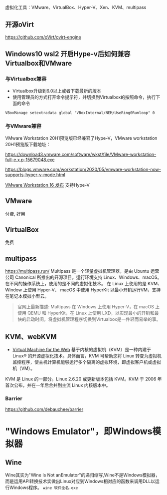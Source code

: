 
虚拟化工具：VMware、VirtualBox、Hyper-V、Xen、KVM、multipass 

## 开源oVirt
https://github.com/oVirt/ovirt-engine

## Windows10 wsl2 开启Hype-v后如何兼容Virtualbox和VMware

### 与Virtualbox兼容
- Virtualbox升级到6.0以上或者下载最新的版本
- 使用管理员的方式打开命令提示符，并切换到Virtualbox的按照命令，执行下面的命令
```
VBoxManage setextradata global "VBoxInternal/NEM/UseRing0Runloop" 0
```

### 与VMware兼容
VMware Workstation 20H1预览版已经兼容了Hype-V，VMware workstation 20H1预览版下载地址：

https://download3.vmware.com/software/wkst/file/VMware-workstation-full-e.x.p-15679048.exe

https://blogs.vmware.com/workstation/2020/05/vmware-workstation-now-supports-hyper-v-mode.html

[VMware Workstation 16 发布](https://sysin.org/article/Download-VMware-Workstation-16/) 支持Hype-V


## VMware
付费, 好用

## VirtualBox
免费
## multipass
https://multipass.run/
Multipass 是一个轻量虚拟机管理器，是由 Ubuntu 运营公司 Canonical 所推出的开源项目。运行环境支持 Linux、Windows、macOS。在不同的操作系统上，使用的是不同的虚拟化技术。
在 Linux 上使用的是 KVM、
Window 上使用 Hyper-V、
macOS 中使用 HyperKit 以最小开销运行VM，支持在笔记本模拟小型云。

> 官网上最新描述: Multipass 在 Windows 上使用 Hyper-V，在 macOS 上使用 QEMU 和 HyperKit，在 Linux 上使用 LXD，以实现最小的开销和最快的启动时间。将虚拟机管理程序切换到Virtualbox是一件轻而易举的事。

## KVM、webKVM
- [Virtual Machine for the Web](https://github.com/leaningtech/webvm)
基于内核的虚拟机（KVM）是一种内建于 Linux® 的开源虚拟化技术。具体而言，KVM 可帮助您将 Linux 转变为虚拟机监控程序，使主机计算机能够运行多个隔离的虚拟环境，即虚拟客户机或虚拟机（VM）。

KVM 是 Linux 的一部分。Linux 2.6.20 或更新版本包括 KVM。KVM 于 2006 年首次公布，并在一年后合并到主流 Linux 内核版本中。
### Barrier
https://github.com/debauchee/barrier

# "Windows Emulator"，即Windows模拟器

## Wine
Wine其实为"Wine Is Not anEmulator"的递归缩写,Wine不是Windows模拟器，而是运用API转换技术实做出Linux对应到Windows相对应的函数来调用DLL以运行Windows程序。
`wine 软件全名.exe`